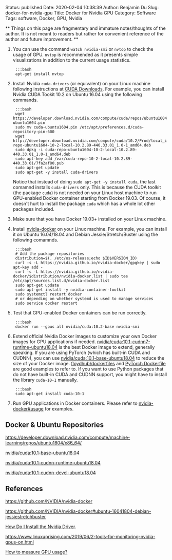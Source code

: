 Status: published
Date: 2020-02-04 10:38:39
Author: Benjamin Du
Slug: docker-for-nvidia-gpu
Title: Docker for Nvidia GPU
Category: Software
Tags: software, Docker, GPU, Nvidia

**
Things on this page are fragmentary and immature notes/thoughts of the author.
It is not meant to readers but rather for convenient reference of the author and future improvement.
**

1. You can use the command `watch nvidia-smi` or `nvtop` to check the usage of GPU.
    `nvtop` is recommended 
    as it presents simple visualizations in addition to the current usage statistics.

        :::bash
        apt-get install nvtop

1. Install Nvidia `cuda-drivers` (or equivalent) on your Linux machine
    following instructions at 
    [CUDA Downloads](https://developer.nvidia.com/cuda-downloads).
    For example,
    you can install Nvidia CUDA Tookit 10.2 on Ubuntu 16.04 using the following commands.

        :::bash
        wget https://developer.download.nvidia.com/compute/cuda/repos/ubuntu1604/x86_64/cuda-ubuntu1604.pin
        sudo mv cuda-ubuntu1604.pin /etc/apt/preferences.d/cuda-repository-pin-600
        wget http://developer.download.nvidia.com/compute/cuda/10.2/Prod/local_installers/cuda-repo-ubuntu1604-10-2-local-10.2.89-440.33.01_1.0-1_amd64.deb
        sudo dpkg -i cuda-repo-ubuntu1604-10-2-local-10.2.89-440.33.01_1.0-1_amd64.deb
        sudo apt-key add /var/cuda-repo-10-2-local-10.2.89-440.33.01/7fa2af80.pub
        sudo apt-get update
        sudo apt-get -y install cuda-drivers

    Notice that instead of doing `sudo apt-get -y install cuda`,
    the last comamnd installs `cuda-drivers` only.
    This is because the CUDA toolkit (the package `cuda`) is not needed on your Linux host machine to run GPU-enabled Docker container
    starting from Docker 19.03.
    Of course, 
    it doesn't hurt to install the package `cuda` which has a whole lot other packages included.

2. Make sure that you have Docker 19.03+ installed on your Linux machine.

3. Install [nvidia-docker](https://github.com/NVIDIA/nvidia-docker) on your Linux machine.
    For example,
    you can install it on Ubuntu 16.04/18.04
    and Debian Jessie/Stretch/Buster using the following comamnds.

        :::bash
        # Add the package repositories
        distribution=$(. /etc/os-release;echo $ID$VERSION_ID)
        curl -s -L https://nvidia.github.io/nvidia-docker/gpgkey | sudo apt-key add -
        curl -s -L https://nvidia.github.io/nvidia-docker/$distribution/nvidia-docker.list | sudo tee /etc/apt/sources.list.d/nvidia-docker.list
        sudo apt-get update 
        sudo apt-get install -y nvidia-container-toolkit
        sudo systemctl restart docker
        # or depending on whether systemd is used to manage services
        sudo service docker restart

4. Test that GPU-enabled Docker containers can be run correctly.

        :::bash
        docker run --gpus all nvidia/cuda:10.2-base nvidia-smi

5. Extend official Nvidia Docker images to customize your own Docker images for GPU applications if needed.
    [nvidia/cuda:10.1-cudnn7-runtime-ubuntu18.04](https://hub.docker.com/layers/nvidia/cuda)
    is the best Docker image to extend, generally speaking.
    If you are using PyTorch (which has built-in CUDA and CUDNN),
    you can use [nvidia/cuda:10.1-base-ubuntu18.04](https://hub.docker.com/layers/nvidia/cuda) to reduce the size of your Docker image.
    [floydhub/dockerfiles](https://github.com/floydhub/dockerfiles)
    and
    [PyTorch Dockerfile](https://github.com/pytorch/pytorch/blob/master/docker/pytorch/Dockerfile)
    are good examples to refer to.
    If you want to use Python packages that do not have built-in CUDA and CUDNN support, 
    you might have to install the library `cuda-10-1` manually.

        :::bash
        sudo apt-get install cuda-10-1

6. Run GPU applications in Docker containers. 
    Please refer to 
    [nvidia-docker#usage](https://github.com/NVIDIA/nvidia-docker#usage) 
    for examples.

## Docker & Ubuntu Repositories

https://developer.download.nvidia.com/compute/machine-learning/repos/ubuntu1804/x86_64/

[nvidia/cuda:10.1-base-ubuntu18.04](https://gitlab.com/nvidia/container-images/cuda/blob/ubuntu18.04/10.1/base/Dockerfile)

[nvidia/cuda:10.1-cudnn-runtime-ubuntu18.04](https://gitlab.com/nvidia/container-images/cuda/blob/ubuntu18.04/10.1/runtime/Dockerfile)

[nvidia/cuda:10.1-cudnn-devel-ubuntu18.04](https://gitlab.com/nvidia/container-images/cuda/blob/ubuntu18.04/10.1/devel/Dockerfile)

## References

https://github.com/NVIDIA/nvidia-docker

https://github.com/NVIDIA/nvidia-docker#ubuntu-16041804-debian-jessiestretchbuster

[How Do I Install the Nvidia Driver](https://github.com/NVIDIA/nvidia-docker/wiki/Frequently-Asked-Questions#how-do-i-install-the-nvidia-driver).

https://www.linuxuprising.com/2019/06/2-tools-for-monitoring-nvidia-gpus-on.html

[How to measure GPU usage?](https://askubuntu.com/questions/387594/how-to-measure-gpu-usage)
